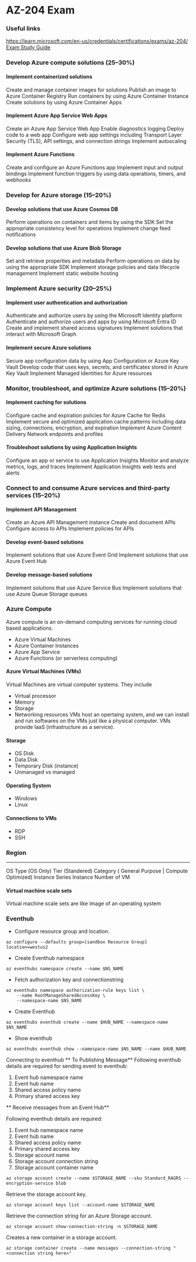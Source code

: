 # AZ-204 Exam



### Useful links

[https://learn.microsoft.com/en-us/credentials/certifications/exams/az-204/
](https://learn.microsoft.com/en-us/credentials/certifications/exams/az-204/)
[Exam Study Guide](https://learn.microsoft.com/en-us/credentials/certifications/resources/study-guides/az-204)



### Develop Azure compute solutions (25–30%)
#### Implement containerized solutions
Create and manage container images for solutions
Publish an image to Azure Container Registry
Run containers by using Azure Container Instance
Create solutions by using Azure Container Apps
#### Implement Azure App Service Web Apps
Create an Azure App Service Web App
Enable diagnostics logging
Deploy code to a web app
Configure web app settings including Transport Layer Security (TLS), API settings, and connection strings
Implement autoscaling

#### Implement Azure Functions
Create and configure an Azure Functions app
Implement input and output bindings
Implement function triggers by using data operations, timers, and webhooks

### Develop for Azure storage (15–20%)
#### Develop solutions that use Azure Cosmos DB
Perform operations on containers and items by using the SDK
Set the appropriate consistency level for operations
Implement change feed notifications

#### Develop solutions that use Azure Blob Storage
Set and retrieve properties and metadata
Perform operations on data by using the appropriate SDK
Implement storage policies and data lifecycle management
Implement static website hosting

### Implement Azure security (20–25%)
#### Implement user authentication and authorization
Authenticate and authorize users by using the Microsoft Identity platform
Authenticate and authorize users and apps by using Microsoft Entra ID
Create and implement shared access signatures
Implement solutions that interact with Microsoft Graph

#### Implement secure Azure solutions
Secure app configuration data by using App Configuration or Azure Key Vault
Develop code that uses keys, secrets, and certificates stored in Azure Key Vault
Implement Managed Identities for Azure resources

### Monitor, troubleshoot, and optimize Azure solutions (15–20%)
#### Implement caching for solutions
Configure cache and expiration policies for Azure Cache for Redis
Implement secure and optimized application cache patterns including data sizing, connections, encryption, and expiration
Implement Azure Content Delivery Network endpoints and profiles

#### Troubleshoot solutions by using Application Insights
Configure an app or service to use Application Insights
Monitor and analyze metrics, logs, and traces
Implement Application Insights web tests and alerts

### Connect to and consume Azure services and third-party services (15–20%)
#### Implement API Management
Create an Azure API Management instance
Create and document APIs
Configure access to APIs
Implement policies for APIs

#### Develop event-based solutions
Implement solutions that use Azure Event Grid
Implement solutions that use Azure Event Hub

#### Develop message-based solutions
Implement solutions that use Azure Service Bus
Implement solutions that use Azure Queue Storage queues



### Azure Compute
Azure compute is an on-demand computing services for running cloud based applications.
<!--more-->

* Azure Virtual Machines
* Azure Container Instances
* Azure App Service
* Azure Functions (or serverless computing)



#### Azure Virtual Machines (VMs)

Virtual Machines are virtual computer systems. They include 
* Virtual processor 
* Memory
* Storage
* Networking resources
VMs host an opertaing system, and we can install and run softwares on the VMs just like a physical computer.
VMs provide IaaS (infrastructure as a service).

#### Storage
 * OS Disk
 * Data Disk
 * Temporary Disk (instance)
 * Unmanaged vs managed
 #### Operating System
 * Windows
 * Linux
 #### Connections to VMs
 * RDP
 * SSH

 



### Region
------
OS
Type (OS Only)
Tier (Standered)
Category ( General Purpose | Compute Optimized)
Instance Series
Instance
Number of VM



#### Virtual machine scale sets
 Virtual machine scale sets are like image  of an operating system




### Eventhub

* Configure resource group and location.
```
az configure --defaults group=[sandbox Resource Group] location=westus2
```
* Create Eventhub namespace
```
az eventhubs namespace create --name $NS_NAME
```
* Fetch authorization key and connectionstring
```
az eventhubs namespace authorization-rule keys list \
    --name RootManageSharedAccessKey \
    --namespace-name $NS_NAME
```


* Create Eventhub
```
az eventhubs eventhub create --name $HUB_NAME --namespace-name $NS_NAME
```
* Show eventhub
```
az eventhubs eventhub show --namespace-name $NS_NAME --name $HUB_NAME
```
Connecting to eventhub
** To Publishing Message**
Following eventhub details are required for sending event to eventhub:

1. Event hub namespace name
2. Event hub name
3. Shared access policy name
4. Primary shared access key


** Receive messages from an Event Hub**

Following eventhub details are required:

1. Event hub namespace name
2. Event hub name
3. Shared access policy name
4. Primary shared access key
5. Storage account name
6. Storage account connection string
7. Storage account container name



```
az storage account create --name $STORAGE_NAME --sku Standard_RAGRS --encryption-service blob
```
Retrieve the storage account key.
```
az storage account keys list --account-name $STORAGE_NAME
```
Retrieve the connection string for an Azure Storage account.
```
az storage account show-connection-string -n $STORAGE_NAME
```
Creates a new container in a storage account.
```
az storage container create --name messages --connection-string "<connection string here>"
```
